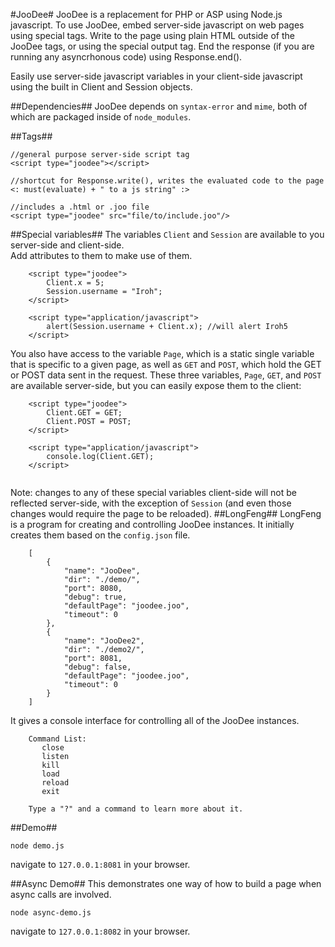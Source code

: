 #JooDee#
JooDee is a replacement for PHP or ASP using Node.js javascript. To use JooDee, embed server-side javascript on web 
pages using special tags.  Write to the page using plain HTML outside of the JooDee tags, or using the special output 
tag. End the response (if you are running any asyncrhonous code) using Response.end().

Easily use server-side javascript variables in your client-side javascript using the built in
Client and Session objects.

##Dependencies##
JooDee depends on `syntax-error` and `mime`, both of which are packaged inside of `node_modules`.

##Tags##
```
//general purpose server-side script tag
<script type="joodee"></script>

//shortcut for Response.write(), writes the evaluated code to the page
<: must(evaluate) + " to a js string" :>

//includes a .html or .joo file
<script type="joodee" src="file/to/include.joo"/>
```

##Special variables##
The variables `Client` and `Session` are available to you server-side and client-side.  
Add attributes to them to make use of them.<br>
```
    <script type="joodee">
        Client.x = 5;
        Session.username = "Iroh";
    </script>
    
    <script type="application/javascript"> 
        alert(Session.username + Client.x); //will alert Iroh5
    </script>
```
You also have access to the variable `Page`, which is a static single variable that is 
specific to a given page, as well as `GET` and `POST`, which hold the GET or POST data
sent in the request.  These three variables, `Page`, `GET`, and `POST` are available server-side,
but you can easily expose them to the client:
```
    <script type="joodee">
        Client.GET = GET;
        Client.POST = POST;
    </script>
    
    <script type="application/javascript">
        console.log(Client.GET);
    </script>
    
```
Note: changes to any of these special variables client-side will not be reflected server-side,
with the exception of `Session` (and even those changes would require the page to be reloaded).
##LongFeng##
LongFeng is a program for creating and controlling JooDee instances. It initially 
creates them based on the `config.json` file.
```
    [
        {
    		"name": "JooDee",
    		"dir": "./demo/",
    		"port": 8080,
    		"debug": true,
    		"defaultPage": "joodee.joo",
    		"timeout": 0
    	},
        {
        	"name": "JooDee2",
    		"dir": "./demo2/",
    		"port": 8081,
    		"debug": false,
    		"defaultPage": "joodee.joo",
    		"timeout": 0
    	}
    ]
```
It gives a console interface for controlling all of the JooDee instances.
```
    Command List:
       close
       listen
       kill
       load
       reload
       exit
    
    Type a "?" and a command to learn more about it.
```

##Demo##
```
node demo.js
```
navigate to `127.0.0.1:8081` in your browser.

##Async Demo##
This demonstrates one way of how to build a page when async calls are involved. <br>
```
node async-demo.js
```
navigate to `127.0.0.1:8082` in your browser.
